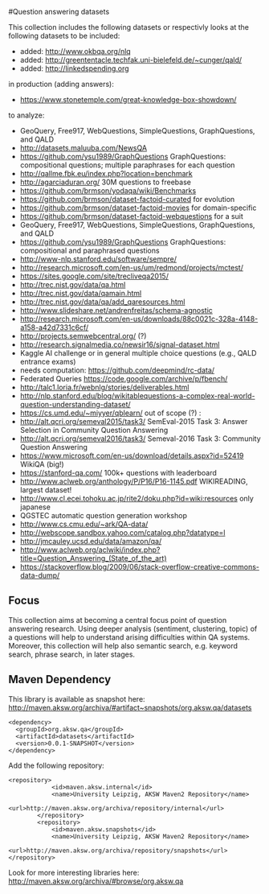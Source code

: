 #Question answering datasets

This collection includes the following datasets or respectivly looks at the following datasets to be included:

* added: http://www.okbqa.org/nlq
* added: http://greententacle.techfak.uni-bielefeld.de/~cunger/qald/
* added: http://linkedspending.org

in production (adding answers):
* https://www.stonetemple.com/great-knowledge-box-showdown/

to analyze: 
* GeoQuery, Free917, WebQuestions, SimpleQuestions, GraphQuestions, and QALD
* http://datasets.maluuba.com/NewsQA
* https://github.com/ysu1989/GraphQuestions GraphQuestions: compositional questions; multiple paraphrases for each question 
* http://qallme.fbk.eu/index.php?location=benchmark
* http://agarciaduran.org/ 30M questions to freebase
* https://github.com/brmson/yodaqa/wiki/Benchmarks
 * https://github.com/brmson/dataset-factoid-curated for evolution 
 * https://github.com/brmson/dataset-factoid-movies for domain-specific
 * https://github.com/brmson/dataset-factoid-webquestions for a suit
* GeoQuery, Free917, WebQuestions, SimpleQuestions, GraphQuestions, and QALD
* https://github.com/ysu1989/GraphQuestions GraphQuestions: compositional and paraphrased questions 
* http://www-nlp.stanford.edu/software/sempre/
* http://research.microsoft.com/en-us/um/redmond/projects/mctest/ 
* https://sites.google.com/site/trecliveqa2015/
* http://trec.nist.gov/data/qa.html
* http://trec.nist.gov/data/qamain.html
* http://trec.nist.gov/data/qa/add_qaresources.html
* http://www.slideshare.net/andrenfreitas/schema-agnostic
* http://research.microsoft.com/en-us/downloads/88c0021c-328a-4148-a158-a42d7331c6cf/
* http://projects.semwebcentral.org/ (?)
* http://research.signalmedia.co/newsir16/signal-dataset.html
* Kaggle AI challenge or in general multiple choice questions (e.g., QALD entrance exams)
* needs computation: https://github.com/deepmind/rc-data/
* Federated Queries https://code.google.com/archive/p/fbench/
* http://talc1.loria.fr/webnlg/stories/deliverables.html
* http://nlp.stanford.edu/blog/wikitablequestions-a-complex-real-world-question-understanding-dataset/
* https://cs.umd.edu/~miyyer/qblearn/
out of scope (?) :
* http://alt.qcri.org/semeval2015/task3/ SemEval-2015 Task 3: Answer Selection in Community Question Answering 
* http://alt.qcri.org/semeval2016/task3/ Semeval-2016 Task 3: Community Question Answering
* https://www.microsoft.com/en-us/download/details.aspx?id=52419 WikiQA (big!)
* https://stanford-qa.com/ 100k+ questions with leaderboard 
* http://www.aclweb.org/anthology/P/P16/P16-1145.pdf WIKIREADING, largest dataset!
* http://www.cl.ecei.tohoku.ac.jp/rite2/doku.php?id=wiki:resources only japanese
* QGSTEC automatic question generation workshop
* http://www.cs.cmu.edu/~ark/QA-data/ 
* http://webscope.sandbox.yahoo.com/catalog.php?datatype=l
* http://jmcauley.ucsd.edu/data/amazon/qa/
* http://www.aclweb.org/aclwiki/index.php?title=Question_Answering_(State_of_the_art) 
* https://stackoverflow.blog/2009/06/stack-overflow-creative-commons-data-dump/


## Focus
This collection aims at becoming a central focus point of question answering research. Using deeper analysis (sentiment, clustering, topic) of a questions will help to understand arising difficulties within QA systems. Moreover, this collection will help also semantic search, e.g. keyword search, phrase search, in later stages.

## Maven Dependency
This library is available as snapshot here: http://maven.aksw.org/archiva/#artifact~snapshots/org.aksw.qa/datasets

```
<dependency>
  <groupId>org.aksw.qa</groupId>
  <artifactId>datasets</artifactId>
  <version>0.0.1-SNAPSHOT</version>
</dependency>
```
Add the following repository:
```
<repository>
			<id>maven.aksw.internal</id>
			<name>University Leipzig, AKSW Maven2 Repository</name>
			<url>http://maven.aksw.org/archiva/repository/internal</url>
		</repository>
		<repository>
			<id>maven.aksw.snapshots</id>
			<name>University Leipzig, AKSW Maven2 Repository</name>
			<url>http://maven.aksw.org/archiva/repository/snapshots</url>
</repository>
```

Look for more interesting libraries here: http://maven.aksw.org/archiva/#browse/org.aksw.qa 

